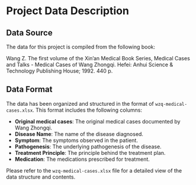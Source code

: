 # Project Data Description

## Data Source

The data for this project is compiled from the following book:

Wang Z. The first volume of the Xin’an Medical Book Series, Medical Cases and Talks - Medical Cases of Wang Zhongqi. Hefei: Anhui Science & Technology Publishing House; 1992. 440 p.

## Data Format

The data has been organized and structured in the format of `wzq-medical-cases.xlsx`. This format includes the following columns:

- **Original medical cases**: The original medical cases documented by Wang Zhongqi.
- **Disease Name**: The name of the disease diagnosed.
- **Symptom**: The symptoms observed in the patient.
- **Pathogenesis**: The underlying pathogenesis of the disease.
- **Treatment Principle**: The principle behind the treatment plan.
- **Medication**: The medications prescribed for treatment.

Please refer to the `wzq-medical-cases.xlsx` file for a detailed view of the data structure and contents.
